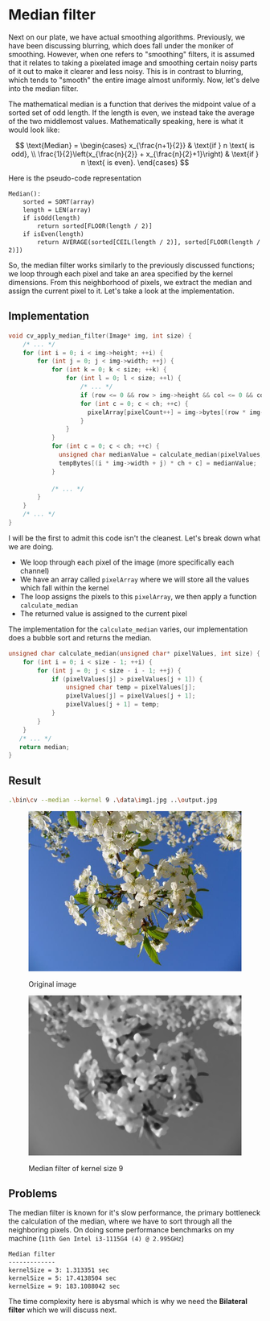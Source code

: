 # Median filter

Next on our plate, we have actual smoothing algorithms. Previously, we have been discussing blurring, which does fall under the moniker of smoothing. However, when one refers to "smoothing" filters, it is assumed that it relates to taking a pixelated image and smoothing certain noisy parts of it out to make it clearer and less noisy. This is in contrast to blurring, which tends to "smooth" the entire image almost uniformly. Now, let's delve into the median filter.&#x20;

The mathematical median is a function that derives the midpoint value of a sorted set of odd length. If the length is even, we instead take the average of the two middlemost values. Mathematically speaking, here is what it would look like:



$$
\text{Median} = 
\begin{cases}
    x_{\frac{n+1}{2}} & \text{if } n \text{ is odd}, \\
    \frac{1}{2}\left(x_{\frac{n}{2}} + x_{\frac{n}{2}+1}\right) & \text{if } n \text{ is even}.
\end{cases}
$$

Here is the pseudo-code representation

```
Median():
    sorted = SORT(array)
    length = LEN(array)
    if isOdd(length) 
        return sorted[FLOOR(length / 2)]
    if isEven(length) 
        return AVERAGE(sorted[CEIL(length / 2)], sorted[FLOOR(length / 2)])
```

So, the median filter works similarly to the previously discussed functions; we loop through each pixel and take an area specified by the kernel dimensions. From this neighborhood of pixels, we extract the median and assign the current pixel to it. Let's take a look at the implementation.

## Implementation

```c
void cv_apply_median_filter(Image* img, int size) {
    /* ... */
    for (int i = 0; i < img->height; ++i) {
        for (int j = 0; j < img->width; ++j) {
            for (int k = 0; k < size; ++k) {
                for (int l = 0; l < size; ++l) {
                    /* ... */
                    if (row <= 0 && row > img->height && col <= 0 && col > img->width) continue;
                    for (int c = 0; c < ch; ++c) {
                      pixelArray[pixelCount++] = img->bytes[(row * img->width + col) * ch + c];
                    }
                }
            }
            for (int c = 0; c < ch; ++c) {
              unsigned char medianValue = calculate_median(pixelValues, pixelCount);
              tempBytes[(i * img->width + j) * ch + c] = medianValue;
            }

            /* ... */
        }
    }
    /* ... */
}
```

I will be the first to admit this code isn't the cleanest. Let's break down what we are doing.&#x20;

* We loop through each pixel of the image (more specifically each channel)
* We have an array called `pixelArray` where we will store all the values which fall within the kernel
* The loop assigns the pixels to this `pixelArray`, we then apply a function `calculate_median`&#x20;
* The returned value is assigned to the current pixel

The implementation for the `calculate_median` varies, our implementation does a bubble sort and returns the median.

```c
unsigned char calculate_median(unsigned char* pixelValues, int size) {
    for (int i = 0; i < size - 1; ++i) {
        for (int j = 0; j < size - i - 1; ++j) {
            if (pixelValues[j] > pixelValues[j + 1]) {
                unsigned char temp = pixelValues[j];
                pixelValues[j] = pixelValues[j + 1];
                pixelValues[j + 1] = temp;
            }
        }
    }
   /* ... */
   return median;
}
```

## Result

```bash
.\bin\cv --median --kernel 9 .\data\img1.jpg ..\output.jpg
```

<div>

<figure><img src="../.gitbook/assets/img1.jpg" alt=""><figcaption><p>Original image</p></figcaption></figure>

<figure><img src="../.gitbook/assets/median-9.jpg" alt=""><figcaption><p>Median filter of kernel size 9</p></figcaption></figure>

</div>

## Problems

The median filter is known for it's slow performance, the primary bottleneck the calculation of the median, where we have to sort through all the neighboring pixels. On doing some performance benchmarks on my machine (`11th Gen Intel i3-1115G4 (4) @ 2.995GHz`)

```
Median filter
-------------
kernelSize = 3: 1.313351 sec
kernelSize = 5: 17.4138504 sec
kernelSize = 9: 183.1088042 sec
```

The time complexity here is abysmal which is why we need the **Bilateral filter** which we will discuss next.
